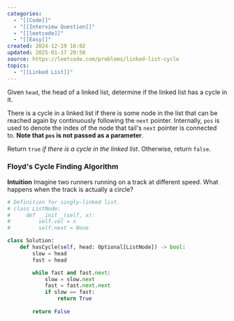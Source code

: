 ```yaml
---
categories:
  - "[[Code]]"
  - "[[Interview Question]]"
  - "[[leetcode]]"
  - "[[Easy]]"
created: 2024-12-19 16:02
updated: 2025-01-17 20:50
source: https://leetcode.com/problems/linked-list-cycle
topics:
  - "[[Linked List]]"
---
```

Given `head`, the head of a linked list, determine if the linked list has a cycle in it.

There is a cycle in a linked list if there is some node in the list that can be reached again by continuously following the `next` pointer. Internally, `pos` is used to denote the index of the node that tail's `next` pointer is connected to. **Note that `pos` is not passed as a parameter**.

Return `true` _if there is a cycle in the linked list_. Otherwise, return `false`.

### Floyd's Cycle Finding Algorithm

**Intuition**
Imagine two runners running on a track at different speed. What happens when the track is actually a circle?
```python
# Definition for singly-linked list.
# class ListNode:
#     def __init__(self, x):
#         self.val = x
#         self.next = None

class Solution:
    def hasCycle(self, head: Optional[ListNode]) -> bool:
        slow = head
        fast = head

        while fast and fast.next:
            slow = slow.next
            fast = fast.next.next
            if slow == fast:
                return True
        
        return False
``` 